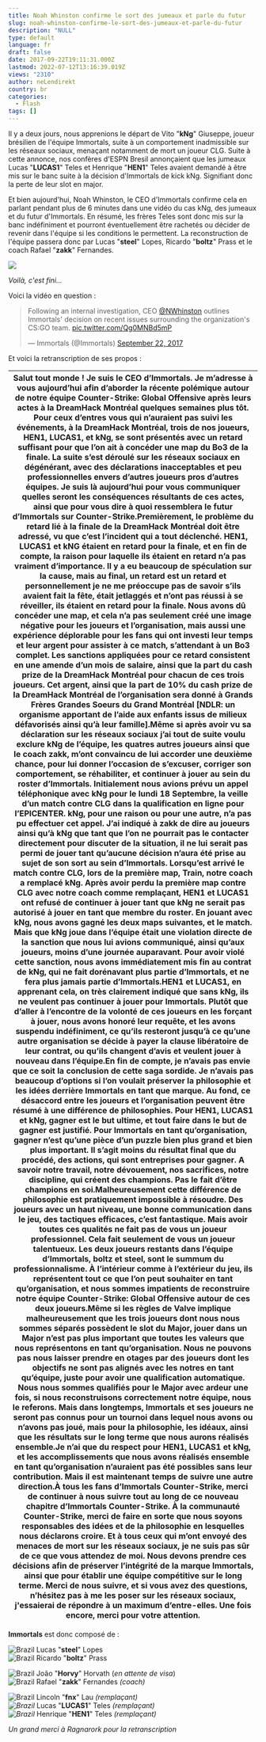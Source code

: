 ```yaml
---
title: Noah Whinston confirme le sort des jumeaux et parle du futur
slug: noah-whinston-confirme-le-sort-des-jumeaux-et-parle-du-futur
description: "NULL"
type: default
language: fr
draft: false
date: 2017-09-22T19:11:31.000Z
lastmod: 2022-07-12T13:16:39.019Z
views: "2310"
author: neLendirekt
country: br
categories:
  - Flash
tags: []
---
```

Il y a deux jours, nous apprenions le départ de Vito "**kNg**" Giuseppe, joueur brésilien de l'équipe Immortals, suite à un comportement inadmissible sur les réseaux sociaux, menaçant notamment de mort un joueur CLG. Suite à cette annonce, nos confères d'ESPN Bresil annonçaient que les jumeaux Lucas "**LUCAS1**" Teles et Henrique "**HEN1**" Teles avaient demandé à être mis sur le banc suite à la décision d'Immortals de kick kNg. Signifiant donc la perte de leur slot en major.

Et bien aujourd'hui, Noah Whinston, le CEO d'Immortals confirme cela en parlant pendant plus de 6 minutes dans une vidéo du cas kNg, des jumeaux et du futur d'Immortals. En résumé, les frères Teles sont donc mis sur la banc indéfiniment et pourront éventuellement être rachetés ou décider de revenir dans l'équipe si les conditions le permettent. La reconstruction de l'équipe passera donc par Lucas "**steel**" Lopes, Ricardo "**boltz**" Prass et le coach Rafael "**zakk**" Fernandes. 

![](/images/articles/59c52883dceca/images/IoZNIHVPKYS2QyLcMO7QuqAA59Jy3SYeBZkQP1J6.jpeg)

_Voilà, c'est fini..._

Voici la vidéo en question :

> Following an internal investigation, CEO [@NWhinston](https://twitter.com/NWhinston) outlines Immortals' decision on recent issues surrounding the organization's CS:GO team. [pic.twitter.com/Qg0MNBd5mP](https://t.co/Qg0MNBd5mP)
> 
> — Immortals (@Immortals) [September 22, 2017](https://twitter.com/Immortals/status/911306247235760128)

Et voici la retranscription de ses propos :

| Salut tout monde ! Je suis le CEO d’Immortals. Je m’adresse à vous aujourd’hui afin d’aborder la récente polémique autour de notre équipe Counter-Strike: Global Offensive après leurs actes à la DreamHack Montréal quelques semaines plus tôt. Pour ceux d’entres vous qui n’auraient pas suivi les événements, à la DreamHack Montréal, trois de nos joueurs, HEN1, LUCAS1, et kNg, se sont présentés avec un retard suffisant pour que l’on ait à concéder une map du Bo3 de la finale. La suite s’est déroulé sur les réseaux sociaux en dégénérant, avec des déclarations inacceptables et peu professionnelles envers d’autres joueurs pros d’autres équipes. Je suis là aujourd’hui pour vous communiquer quelles seront les conséquences résultants de ces actes, ainsi que pour vous dire à quoi ressemblera le futur d’Immortals sur Counter-Strike.Premièrement, le problème du retard lié à la finale de la DreamHack Montréal doit être adressé, vu que c’est l’incident qui a tout déclenché. HEN1, LUCAS1 et kNG étaient en retard pour la finale, et en fin de compte, la raison pour laquelle ils étaient en retard n’a pas vraiment d’importance. Il y a eu beaucoup de spéculation sur la cause, mais au final, un retard est un retard et personnellement je ne me préoccupe pas de savoir s’ils avaient fait la fête, était jetlaggés et n’ont pas réussi à se réveiller, ils étaient en retard pour la finale. Nous avons dû concéder une map, et cela n’a pas seulement créé une image négative pour les joueurs et l’organisation, mais aussi une expérience déplorable pour les fans qui ont investi leur temps et leur argent pour assister à ce match, s’attendant à un Bo3 complet. Les sanctions appliquées pour ce retard consistent en une amende d’un mois de salaire, ainsi que la part du cash prize de la DreamHack Montréal pour chacun de ces trois joueurs. Cet argent, ainsi que la part de 10% du cash prize de la DreamHack Montréal de l’organisation sera donné à Grands Frères Grandes Soeurs du Grand Montréal \[NDLR: un organisme apportant de l’aide aux enfants issus de milieux défavorisés ainsi qu’à leur famille\].Même si après avoir vu sa déclaration sur les réseaux sociaux j’ai tout de suite voulu exclure kNg de l’équipe, les quatres autres joueurs ainsi que le coach zakk, m’ont convaincu de lui accorder une deuxième chance, pour lui donner l’occasion de s’excuser, corriger son comportement, se réhabiliter, et continuer à jouer au sein du roster d’Immortals. Initialement nous avions prévu un appel téléphonique avec kNg pour le lundi 18 Septembre, la veille d’un match contre CLG dans la qualification en ligne pour l’EPICENTER. kNg, pour une raison ou pour une autre, n’a pas pu effectuer cet appel. J’ai indiqué à zakk de dire au joueurs ainsi qu’à kNg que tant que l’on ne pourrait pas le contacter directement pour discuter de la situation, il ne lui serait pas permi de jouer tant qu’aucune décision n’aura été prise au sujet de son sort au sein d’Immortals. Lorsqu’est arrivé le match contre CLG, lors de la première map, Train, notre coach a remplacé kNg. Après avoir perdu la première map contre CLG avec notre coach comme remplaçant, HEN1 et LUCAS1 ont refusé de continuer à jouer tant que kNg ne serait pas autorisé à jouer en tant que membre du roster. En jouant avec kNg, nous avons gagné les deux maps suivantes, et le match. Mais que kNg joue dans l’équipe était une violation directe de la sanction que nous lui avions communiqué, ainsi qu’aux joueurs, moins d’une journée auparavant. Pour avoir violé cette sanction, nous avons immédiatement mis fin au contrat de kNg, qui ne fait dorénavant plus partie d’Immortals, et ne fera plus jamais partie d’Immortals.HEN1 et LUCAS1, en apprenant cela, on très clairement indiqué que sans kNg, ils ne veulent pas continuer à jouer pour Immortals. Plutôt que d’aller à l’encontre de la volonté de ces joueurs en les forçant à jouer, nous avons honoré leur requête, et les avons suspendu indéfiniment, ce qu’ils resteront jusqu’à ce qu’une autre organisation se décide à payer la clause libératoire de leur contrat, ou qu’ils changent d’avis et veulent jouer à nouveau dans l’équipe.En fin de compte, je n’avais pas envie que ce soit la conclusion de cette saga sordide. Je n’avais pas beaucoup d’options si l’on voulait préserver la philosophie et les idées derrière Immortals en tant que marque. Au fond, ce désaccord entre les joueurs et l’organisation peuvent être résumé à une différence de philosophies. Pour HEN1, LUCAS1 et kNg, gagner est le but ultime, et tout faire dans le but de gagner est justifié. Pour Immortals en tant qu’organisation, gagner n’est qu’une pièce d’un puzzle bien plus grand et bien plus important. Il s’agit moins du résultat final que du procédé, des actions, qui sont entreprises pour gagner. A savoir notre travail, notre dévouement, nos sacrifices, notre discipline, qui créent des champions. Pas le fait d’être champions en soi.Malheureusement cette différence de philosophie est pratiquement impossible à résoudre. Des joueurs avec un haut niveau, une bonne communication dans le jeu, des tactiques efficaces, c’est fantastique. Mais avoir toutes ces qualités ne fait pas de vous un joueur professionnel. Cela fait seulement de vous un joueur talentueux. Les deux joueurs restants dans l’équipe d’Immortals, boltz et steel, sont le summum du professionnalisme. À l’intérieur comme à l’extérieur du jeu, ils représentent tout ce que l’on peut souhaiter en tant qu’organisation, et nous sommes impatients de reconstruire notre équipe Counter-Strike: Global Offensive autour de ces deux joueurs.Même si les règles de Valve implique malheureusement que les trois joueurs dont nous nous sommes séparés possèdent le slot du Major, jouer dans un Major n’est pas plus important que toutes les valeurs que nous représentons en tant qu’organisation. Nous ne pouvons pas nous laisser prendre en otages par des joueurs dont les objectifs ne sont pas alignés avec les notres en tant qu’équipe, juste pour avoir une qualification automatique. Nous nous sommes qualifiés pour le Major avec ardeur une fois, si nous reconstruisons correctement notre équipe, nous le referons. Mais dans longtemps, Immortals et ses joueurs ne seront pas connus pour un tournoi dans lequel nous avons ou n’avons pas joué, mais pour la philosophie, les idéaux, ainsi que les résultats sur le long terme que nous aurons réalisés ensemble.Je n’ai que du respect pour HEN1, LUCAS1 et kNg, et les accomplissements que nous avons réalisés ensemble en tant qu’organisation n’auraient pas été possibles sans leur contribution. Mais il est maintenant temps de suivre une autre direction.À tous les fans d’Immortals Counter-Strike, merci de continuer à nous suivre tout au long de ce nouveau chapitre d’Immortals Counter-Strike. À la communauté Counter-Strike, merci de faire en sorte que nous soyons responsables des idées et de la philosophie en lesquelles nous déclarons croire. Et à tous ceux qui m’ont envoyé des menaces de mort sur les réseaux sociaux, je ne suis pas sûr de ce que vous attendez de moi. Nous devons prendre ces décisions afin de préserver l’intégrité de la marque Immortals, ainsi que pour établir une équipe compétitive sur le long terme. Merci de nous suivre, et si vous avez des questions, n’hésitez pas à me les poser sur les réseaux sociaux, j'essaierai de répondre à un maximum d’entre-elles. Une fois encore, merci pour votre attention. |
| ------------------------------------------------------------------------------------------------------------------------------------------------------------------------------------------------------------------------------------------------------------------------------------------------------------------------------------------------------------------------------------------------------------------------------------------------------------------------------------------------------------------------------------------------------------------------------------------------------------------------------------------------------------------------------------------------------------------------------------------------------------------------------------------------------------------------------------------------------------------------------------------------------------------------------------------------------------------------------------------------------------------------------------------------------------------------------------------------------------------------------------------------------------------------------------------------------------------------------------------------------------------------------------------------------------------------------------------------------------------------------------------------------------------------------------------------------------------------------------------------------------------------------------------------------------------------------------------------------------------------------------------------------------------------------------------------------------------------------------------------------------------------------------------------------------------------------------------------------------------------------------------------------------------------------------------------------------------------------------------------------------------------------------------------------------------------------------------------------------------------------------------------------------------------------------------------------------------------------------------------------------------------------------------------------------------------------------------------------------------------------------------------------------------------------------------------------------------------------------------------------------------------------------------------------------------------------------------------------------------------------------------------------------------------------------------------------------------------------------------------------------------------------------------------------------------------------------------------------------------------------------------------------------------------------------------------------------------------------------------------------------------------------------------------------------------------------------------------------------------------------------------------------------------------------------------------------------------------------------------------------------------------------------------------------------------------------------------------------------------------------------------------------------------------------------------------------------------------------------------------------------------------------------------------------------------------------------------------------------------------------------------------------------------------------------------------------------------------------------------------------------------------------------------------------------------------------------------------------------------------------------------------------------------------------------------------------------------------------------------------------------------------------------------------------------------------------------------------------------------------------------------------------------------------------------------------------------------------------------------------------------------------------------------------------------------------------------------------------------------------------------------------------------------------------------------------------------------------------------------------------------------------------------------------------------------------------------------------------------------------------------------------------------------------------------------------------------------------------------------------------------------------------------------------------------------------------------------------------------------------------------------------------------------------------------------------------------------------------------------------------------------------------------------------------------------------------------------------------------------------------------------------------------------------------------------------------------------------------------------------------------------------------------------------------------------------------------------------------------------------------------------------------------------------------------------------------------------------------------------------------------------------------------------------------------------------------------------------------------------------------------------------------------------------------------------------------------------------------------------------------------------------------------------------------------------------------------------------------------------------------------------------------------------------------------------------------------------------------------------------------------------------------------------------------------------------------------------------------------------------------------------------------------------------------------------------------------------------------------------------------------------------------------------------------------------------------------------------------------------------------------------------------------------------------------------------------------------------------------------------------------------------------------------------------------------------------------------------------------------------------------------------------------------------------------------------------------------------------------------------------------------------------------------------------------------------------------------------------------------------------------------------------------------------------------------------------------------------------------------------------------------------------------------------------------------------------------------------------------------------------------------------------------------------------------------------------------------------------------------------------------------------------------------------------------------------------------------------------------------------------------------------------------------------------------------------------------------------------------------------------------------------------------------------------------------------------------------------------------------------------------------------------------------------------------------------------ |

**Immortals** est donc composé de :

![Brazil](/images/countries/br.svg)⁠ Lucas "**steel**" Lopes  
![Brazil](/images/countries/br.svg)⁠ Ricardo "**boltz**" Prass

![Brazil](/images/countries/br.svg)⁠ João "**Horvy**" Horvath (_en attente de visa_)  
![Brazil](/images/countries/br.svg)⁠ Rafael "**zakk**" Fernandes _(coach)_  
  
![Brazil](/images/countries/br.svg)⁠ Lincoln "**fnx**" Lau _(remplaçant)_  
_![Brazil](/images/countries/br.svg)⁠_ Lucas "**LUCAS1**" Teles _(remplaçant)_  
_![Brazil](/images/countries/br.svg)⁠_ Henrique "**HEN1**" Teles _(remplaçant)_

_Un grand merci à Ragnarork pour la retranscription_
